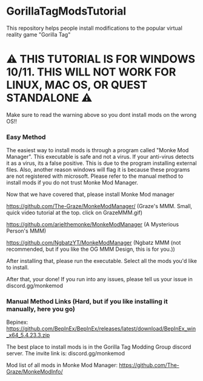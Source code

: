 # GorillaTagModsTutorial
This repository helps people install modifications to the popular virtual reality game "Gorilla Tag"

# ⚠️ THIS TUTORIAL IS FOR WINDOWS 10/11. THIS WILL NOT WORK FOR LINUX, MAC OS, OR QUEST STANDALONE ⚠️

Make sure to read the warning above so you dont install mods on the wrong OS!!

### Easy Method

The easiest way to install mods is through a program called "Monke Mod Manager". This executable is safe and not a virus. If your anti-virus detects it as a virus, its a false positive. This is due to the program installing external files. Also, another reason windows will flag it is because these programs are not registered with microsoft. Please refer to the manual method to install mods if you do not trust Monke Mod Manager.

Now that we have covered that, please install Monke Mod manager

https://github.com/The-Graze/MonkeModManager/ (Graze's MMM. Small, quick video tutorial at the top. click on GrazeMMM.gif)

https://github.com/arielthemonke/MonkeModManager (A Mysterious Person's MMM)

https://github.com/NgbatzYT/MonkeModManager (Ngbatz MMM (not recommended, but if you like the OG MMM Design, this is for you.))

After installing that, please run the executable. Select all the mods you'd like to install.

After that, your done! If you run into any issues, please tell us your issue in discord.gg/monkemod

### Manual Method Links (Hard, but if you like installing it manually, here you go)

Bepinex: https://github.com/BepInEx/BepInEx/releases/latest/download/BepInEx_win_x64_5.4.23.3.zip

The best place to install mods is in the Gorilla Tag Modding Group discord server. The invite link is: discord.gg/monkemod

Mod list of all mods in Monke Mod Manager: https://github.com/The-Graze/MonkeModInfo/
